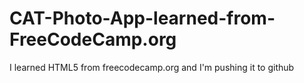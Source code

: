 # CAT-Photo-App-learned-from-FreeCodeCamp.org
I learned HTML5 from freecodecamp.org and I'm pushing it to github
